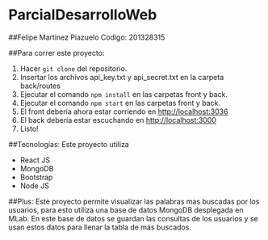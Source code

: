 # ParcialDesarrolloWeb

##Felipe Martinez Piazuelo
Codigo: 201328315


##Para correr este proyecto:
1. Hacer ```git clone``` del repositorio.
2. Insertar los archivos api_key.txt y api_secret.txt en la carpeta back/routes
3. Ejecutar el comando ```npm install``` en las carpetas front y back.
4. Ejecutar el comando ```npm start``` en las carpetas front y back.
5. El front debería ahora estar corriendo en [http://localhost:3036](http://localhost:3036)
6. El back debería estar escuchando en [http://localhost:3000](http://localhost:3000)
7. Listo!

##Tecnologías:
Este proyecto utiliza
* React JS
* MongoDB
* Bootstrap
* Node JS


##Plus:
Este proyecto permite visualizar las palabras mas buscadas por los usuarios, para esto utiliza una base de datos MongoDB desplegada en MLab. En este base de datos se guardan las consultas de los usuarios y se usan estos datos para llenar la tabla de más buscados.
